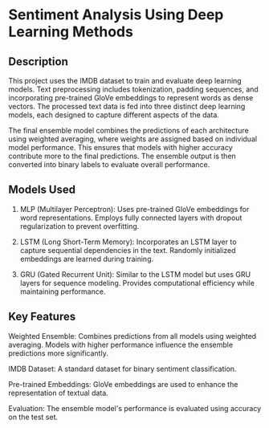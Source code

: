 # Sentiment Analysis Using Deep Learning Methods

**Description**
----------------------
This project uses the IMDB dataset to train and evaluate deep learning models. Text preprocessing includes tokenization, padding sequences, and incorporating pre-trained GloVe embeddings to represent words as dense vectors. The processed text data is fed into three distinct deep learning models, each designed to capture different aspects of the data.

The final ensemble model combines the predictions of each architecture using weighted averaging, where weights are assigned based on individual model performance. This ensures that models with higher accuracy contribute more to the final predictions. The ensemble output is then converted into binary labels to evaluate overall performance.

**Models Used**
-------------------
1. MLP (Multilayer Perceptron):
Uses pre-trained GloVe embeddings for word representations.
Employs fully connected layers with dropout regularization to prevent overfitting.

2. LSTM (Long Short-Term Memory):
Incorporates an LSTM layer to capture sequential dependencies in the text.
Randomly initialized embeddings are learned during training.

3. GRU (Gated Recurrent Unit):
Similar to the LSTM model but uses GRU layers for sequence modeling.
Provides computational efficiency while maintaining performance.

**Key Features**
-----------------------------------
Weighted Ensemble: Combines predictions from all models using weighted averaging. Models with higher performance influence the ensemble predictions more significantly.

IMDB Dataset: A standard dataset for binary sentiment classification.

Pre-trained Embeddings: GloVe embeddings are used to enhance the representation of textual data.

Evaluation: The ensemble model's performance is evaluated using accuracy on the test set.

